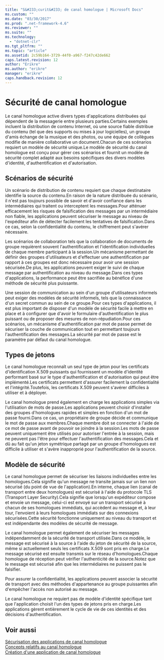 ```yaml
---
title: "S&#233;curit&#233; de canal homologue | Microsoft Docs"
ms.custom: ""
ms.date: "03/30/2017"
ms.prod: ".net-framework-4.6"
ms.reviewer: ""
ms.suite: ""
ms.technology: 
  - "dotnet-clr"
ms.tgt_pltfrm: ""
ms.topic: "article"
ms.assetid: 2c59b164-3729-44f0-a967-f247c42de662
caps.latest.revision: 12
author: "Erikre"
ms.author: "erikre"
manager: "erikre"
caps.handback.revision: 12
---
```

# S&#233;curit&#233; de canal homologue
Le canal homologue active divers types d'applications distribuées qui dépendent de la messagerie entre plusieurs parties.Certains exemples incluent la distribution de contenu Internet, où une source fiable distribue du contenu \(tel que des supports ou mises à jour logicielles\), un groupe d'amis échange de la musique et des photos, ou une équipe de collègues modifie de manière collaborative un document.Chacun de ces scénarios requiert un modèle de sécurité unique.Le modèle de sécurité du canal homologue est conçu pour gérer ces scénarios et fournit un modèle de sécurité complet adapté aux besoins spécifiques des divers modèles d'identité, d'authentification et d'autorisation.  
  
## Scénarios de sécurité  
 Un scénario de distribution de contenu requiert que chaque destinataire identifie la source du contenu.En raison de la nature distribuée du scénario, il n'est pas toujours possible de savoir et d'avoir confiance dans les intermédiaires qui traitent ou interceptent les messages.Pour atténuer efficacement les risques de falsification des messages par un intermédiaire non fiable, les applications peuvent sécuriser le message au niveau de l'expéditeur afin de détecter facilement les tentatives de falsification.Dans ce cas, selon la confidentialité du contenu, le chiffrement peut s'avérer nécessaire.  
  
 Les scénarios de collaboration tels que la collaboration de documents de groupe requièrent souvent l'authentification et l'identification individuelles de chaque membre participant à la session.Un mécanisme permettant de définir des groupes d'utilisateurs et d'effectuer une authentification par rapport à ces groupes est donc nécessaire pour avoir une session sécurisée.De plus, les applications peuvent exiger le suivi de chaque message par authentification au niveau du message.Dans ces types d'applications, la performance peut être sacrifiée au bénéfice d'une méthode de sécurité plus puissante.  
  
 Une session de communication au sein d'un groupe d'utilisateurs informels peut exiger des modèles de sécurité informels, tels que la connaissance d'un secret commun au sein de ce groupe.Pour ces types d'applications, il est plus important de disposer d'un modèle de sécurité facile à mettre en place et à configurer que d'avoir le formulaire d'authentification le plus puissant ou de proposer des mesures de non\-répudiation.Pour ces scénarios, un mécanisme d'authentification par mot de passe permet de sécuriser la couche de communication tout en permettant toujours l'authentification des messages.La sécurité par mot de passe est le paramètre par défaut du canal homologue.  
  
## Types de jetons  
 Le canal homologue reconnaît un seul type de jeton pour les certificats d'identification X.509 puissants qui fournissent un modèle d'identité performant basé sur le type d'authentification et d'autorisation qui peut être implémenté.Les certificats permettent d'assurer facilement la confidentialité et l'intégrité.Toutefois, les certificats X.509 peuvent s'avérer difficiles à utiliser et à déployer.  
  
 Le canal homologue prend également en charge les applications simples via l'utilisation de mots de passe.Les applications peuvent choisir d'installer des groupes d'homologues rapides et simples en fonction d'un mot de passe fourni.Dans ce cas, un propriétaire de groupe décide et communique le mot de passe aux membres.Chaque membre doit se connecter à l'aide de ce mot de passe avant de pouvoir se joindre à la session.Les mots de passe peuvent uniquement être utilisés pour autoriser l'entrée à la session, mais ne peuvent pas l'être pour effectuer l'authentification des messages.Cela et dû au fait qu'un jeton symétrique partagé par un groupe d'homologues est difficile à utiliser et s'avère inapproprié pour l'authentification de la source.  
  
## Modèle de sécurité  
 Le canal homologue permet de sécuriser les liaisons individuelles entre les homologues.Cela signifie qu'un message ne transite jamais sur un lien non sécurisé \(du point de vue de l'application\).En interne, chaque lien \(canal de transport entre deux homologues\) est sécurisé à l'aide du protocole TLS \(Transport Layer Security\).Cela signifie que lorsqu'un expéditeur compose et envoie un message, celui\-ci est envoyé sur un transport sécurisé à chacun de ses homologues immédiats, qui accèdent au message et, à leur tour, l'envoient à leurs homologues immédiats sur des connexions sécurisées.Cette sécurité fonctionne uniquement au niveau du transport et est indépendante des modèles de sécurité de message.  
  
 Le canal homologue permet également de sécuriser les messages indépendamment de la sécurité de transport utilisée.Dans ce modèle, le message est sécurisé à la source à l'aide du jeton de sécurité de la source, même si actuellement seuls les certificats X.509 sont pris en charge.Le message sécurisé est ensuite transmis sur le réseau d'homologues.Chaque homologue de réception peut vérifier l'authenticité de la source.Notez que le message est sécurisé afin que les intermédiaires ne puissent pas le falsifier.  
  
 Pour assurer la confidentialité, les applications peuvent associer la sécurité de transport avec des méthodes d'appartenance au groupe puissantes afin d'empêcher l'accès non autorisé au message.  
  
 Le canal homologue ne requiert pas de modèle d'identité spécifique tant que l'application choisit l'un des types de jetons pris en charge.Les applications gèrent entièrement le cycle de vie de ces identités et des décisions d'authentification.  
  
## Voir aussi  
 [Sécurisation des applications de canal homologue](../../../../docs/framework/wcf/feature-details/securing-peer-channel-applications.md)   
 [Concepts relatifs au canal homologue](../../../../docs/framework/wcf/feature-details/peer-channel-concepts.md)   
 [Création d'une application de canal homologue](../../../../docs/framework/wcf/feature-details/building-a-peer-channel-application.md)